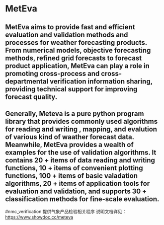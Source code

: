 # MetEva
## MetEva aims to provide fast and efficient evaluation and validation methods and processes for weather forecasting products. From numerical models, objective forecasting methods, refined grid forecasts to forecast product application, MetEva can play a role in promoting cross-process and cross-departmental verification information sharing, providing technical support for improving forecast quality.
## Generally, Meteva is a pure python program library that provides commonly used algorithms for reading and writing , mapping, and evalution of various kind of waather forecast data. Meanwhile, MetEva provides a wealth of examples for the use of validation algorithms. It contains 20 + items of data reading and writing functions, 10 + items of convenient plotting functions, 100 + items of basic valadation algorithms, 20 + items of application tools for evaluation and validation, and supports 30 + classification methods for fine-scale evaluation. 
#nmc_verification 提供气象产品检验相关程序 说明文档详见： https://www.showdoc.cc/meteva
